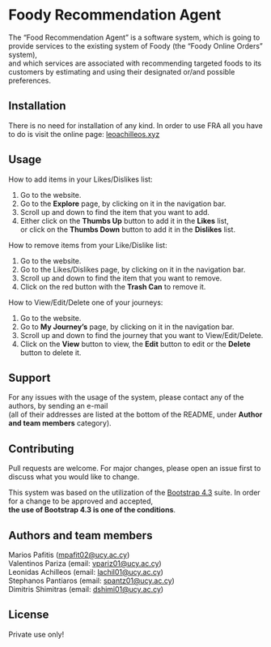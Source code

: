 <!DOCTYPE html><html><head><meta charset="utf-8"></head><body id="preview">
<h1 class="code-line" data-line-start=0 data-line-end=1 ><a id="Foody_Recommendation_Agent_0"></a>Foody Recommendation Agent</h1>
<p class="has-line-data" data-line-start="2" data-line-end="4">The “Food Recommendation Agent” is a software system, which is going to provide services to the existing system of Foody (the “Foody Online Orders” system),<br>
and which services are associated with recommending targeted foods to its customers by estimating and using their designated or/and possible preferences.</p>
<h2 class="code-line" data-line-start=5 data-line-end=6 ><a id="Installation_5"></a>Installation</h2>
<p class="has-line-data" data-line-start="7" data-line-end="8">There is no need for installation of any kind. In order to use FRA all you have to do is visit the online page: <a href="http://www.leoachilleos.xyz/">leoachilleos.xyz</a></p>
<h2 class="code-line" data-line-start=9 data-line-end=10 ><a id="Usage_9"></a>Usage</h2>
<p class="has-line-data" data-line-start="10" data-line-end="11">How to add items in your Likes/Dislikes list:</p>
<ol>
<li class="has-line-data" data-line-start="11" data-line-end="12">Go to the website.</li>
<li class="has-line-data" data-line-start="12" data-line-end="13">Go to the <strong>Explore</strong> page, by clicking on it in the navigation bar.</li>
<li class="has-line-data" data-line-start="13" data-line-end="14">Scroll up and down to find the item that you want to add.</li>
<li class="has-line-data" data-line-start="14" data-line-end="17">Either click on the <strong>Thumbs Up</strong>  button to add it in the <strong>Likes</strong> list,<br>
or click on the <strong>Thumbs Down</strong> button to add it in the <strong>Dislikes</strong> list.</li>
</ol>
<p class="has-line-data" data-line-start="17" data-line-end="18">How to remove items from your Like/Dislike list:</p>
<ol>
<li class="has-line-data" data-line-start="18" data-line-end="19">Go to the website.</li>
<li class="has-line-data" data-line-start="19" data-line-end="20">Go to the Likes/Dislikes page, by clicking on it in the navigation bar.</li>
<li class="has-line-data" data-line-start="20" data-line-end="21">Scroll up and down to find the item that you want to remove.</li>
<li class="has-line-data" data-line-start="21" data-line-end="23">Click on the red button with the <strong>Trash Can</strong> to remove it.</li>
</ol>
<p class="has-line-data" data-line-start="23" data-line-end="24">How to View/Edit/Delete one of your journeys:</p>
<ol>
<li class="has-line-data" data-line-start="24" data-line-end="25">Go to the website.</li>
<li class="has-line-data" data-line-start="25" data-line-end="26">Go to <strong>My Journey’s</strong> page, by clicking on it in the navigation bar.</li>
<li class="has-line-data" data-line-start="26" data-line-end="27">Scroll up and down to find the journey that you want to View/Edit/Delete.</li>
<li class="has-line-data" data-line-start="27" data-line-end="28">Click on the <strong>View</strong> button to view, the <strong>Edit</strong> button to edit or the <strong>Delete</strong> button to delete it.</li>
</ol>
<h2 class="code-line" data-line-start=28 data-line-end=29 ><a id="Support_28"></a>Support</h2>
<p class="has-line-data" data-line-start="29" data-line-end="31">For any issues with the usage of the system, please contact any of the authors, by sending an e-mail<br>
(all of their addresses are listed at the bottom of the README, under <strong>Author and team members</strong> category).</p>
<h2 class="code-line" data-line-start=32 data-line-end=33 ><a id="Contributing_32"></a>Contributing</h2>
<p class="has-line-data" data-line-start="33" data-line-end="34">Pull requests are welcome. For major changes, please open an issue first to discuss what you would like to change.</p>
<p class="has-line-data" data-line-start="35" data-line-end="37">This system was based on the utilization of the <a href="https://getbootstrap.com/docs/4.3/getting-started/introduction/">Bootstrap 4.3</a> suite. In order for a change to be approved and accepted,<br>
<strong>the use of Bootstrap 4.3 is one of the conditions</strong>.</p>
<h2 class="code-line" data-line-start=38 data-line-end=39 ><a id="Authors_and_team_members_38"></a>Authors and team members</h2>
<p class="has-line-data" data-line-start="39" data-line-end="44">Marios Pafitis (<a href="mailto:mpafit02@ucy.ac.cy">mpafit02@ucy.ac.cy</a>)<br>
Valentinos Pariza (email: <a href="mailto:vpariz01@ucy.ac.cy">vpariz01@ucy.ac.cy</a>)<br>
Leonidas Achilleos (email: <a href="mailto:lachil01@ucy.ac.cy">lachil01@ucy.ac.cy</a>)<br>
Stephanos Pantiaros  (email: <a href="mailto:spantz01@ucy.ac.cy">spantz01@ucy.ac.cy</a>)<br>
Dimitris Shimitras (email: <a href="mailto:dshimi01@ucy.ac.cy">dshimi01@ucy.ac.cy</a>)</p>
<h2 class="code-line" data-line-start=45 data-line-end=46 ><a id="License_45"></a>License</h2>
<!-- <p class="has-line-data" data-line-start="46" data-line-end="47"><a href="https://choosealicense.com/licenses/gpl-3.0/">GNU GPLv3</a></p> -->
<p>Private use only!</p>
</body></html>

